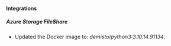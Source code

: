 #### Integrations
##### Azure Storage FileShare
- Updated the Docker image to: *demisto/python3:3.10.14.91134*.
